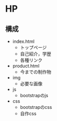 # HP

## 構成

-   index.html
    -   トップページ
    -   自己紹介，学歴
    -   各種リンク
-   product.html
    - 今までの制作物
-   img
    -   必要な画像
-   js
    -   bootstrapのjs
-   css
    -   bootstrapのcss
    -   自作css